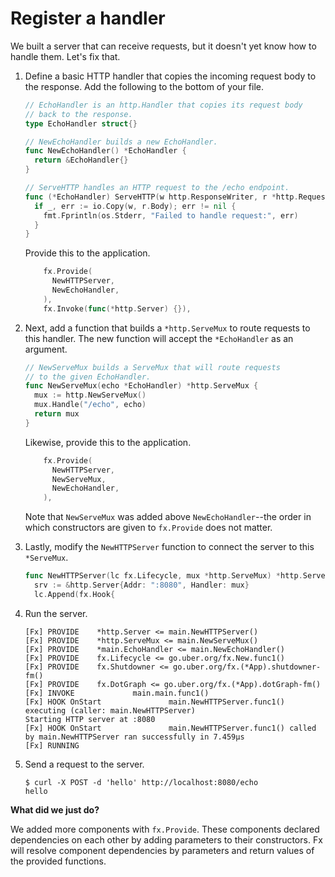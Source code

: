 # Register a handler

We built a server that can receive requests,
but it doesn't yet know how to handle them.
Let's fix that.

1. Define a basic HTTP handler that copies the incoming request body
   to the response.
   Add the following to the bottom of your file.

   ```go mdox-exec='region ex/get-started/03-echo-handler/main.go echo-handler'
   // EchoHandler is an http.Handler that copies its request body
   // back to the response.
   type EchoHandler struct{}

   // NewEchoHandler builds a new EchoHandler.
   func NewEchoHandler() *EchoHandler {
     return &EchoHandler{}
   }

   // ServeHTTP handles an HTTP request to the /echo endpoint.
   func (*EchoHandler) ServeHTTP(w http.ResponseWriter, r *http.Request) {
     if _, err := io.Copy(w, r.Body); err != nil {
       fmt.Fprintln(os.Stderr, "Failed to handle request:", err)
     }
   }
   ```

   Provide this to the application.

   ```go mdox-exec='region ex/get-started/03-echo-handler/main.go provide-handler'
       fx.Provide(
         NewHTTPServer,
         NewEchoHandler,
       ),
       fx.Invoke(func(*http.Server) {}),
   ```

2. Next, add a function that builds a `*http.ServeMux`
   to route requests to this handler.
   The new function will accept the `*EchoHandler` as an argument.

   ```go mdox-exec='region ex/get-started/03-echo-handler/main.go serve-mux'
   // NewServeMux builds a ServeMux that will route requests
   // to the given EchoHandler.
   func NewServeMux(echo *EchoHandler) *http.ServeMux {
     mux := http.NewServeMux()
     mux.Handle("/echo", echo)
     return mux
   }
   ```

   Likewise, provide this to the application.

   ```go mdox-exec='region ex/get-started/03-echo-handler/main.go provides'
       fx.Provide(
         NewHTTPServer,
         NewServeMux,
         NewEchoHandler,
       ),
   ```

   Note that `NewServeMux` was added above `NewEchoHandler`--the order
   in which constructors are given to `fx.Provide` does not matter.

3. Lastly, modify the `NewHTTPServer` function to connect
   the server to this `*ServeMux`.

   ```go mdox-exec='region ex/get-started/03-echo-handler/main.go connect-mux'
   func NewHTTPServer(lc fx.Lifecycle, mux *http.ServeMux) *http.Server {
     srv := &http.Server{Addr: ":8080", Handler: mux}
     lc.Append(fx.Hook{
   ```

4. Run the server.

   ```
   [Fx] PROVIDE    *http.Server <= main.NewHTTPServer()
   [Fx] PROVIDE    *http.ServeMux <= main.NewServeMux()
   [Fx] PROVIDE    *main.EchoHandler <= main.NewEchoHandler()
   [Fx] PROVIDE    fx.Lifecycle <= go.uber.org/fx.New.func1()
   [Fx] PROVIDE    fx.Shutdowner <= go.uber.org/fx.(*App).shutdowner-fm()
   [Fx] PROVIDE    fx.DotGraph <= go.uber.org/fx.(*App).dotGraph-fm()
   [Fx] INVOKE             main.main.func1()
   [Fx] HOOK OnStart               main.NewHTTPServer.func1() executing (caller: main.NewHTTPServer)
   Starting HTTP server at :8080
   [Fx] HOOK OnStart               main.NewHTTPServer.func1() called by main.NewHTTPServer ran successfully in 7.459µs
   [Fx] RUNNING
   ```

5. Send a request to the server.

   ```shell
   $ curl -X POST -d 'hello' http://localhost:8080/echo
   hello
   ```

**What did we just do?**

We added more components with `fx.Provide`.
These components declared dependencies on each other
by adding parameters to their constructors.
Fx will resolve component dependencies by parameters and return values
of the provided functions.
